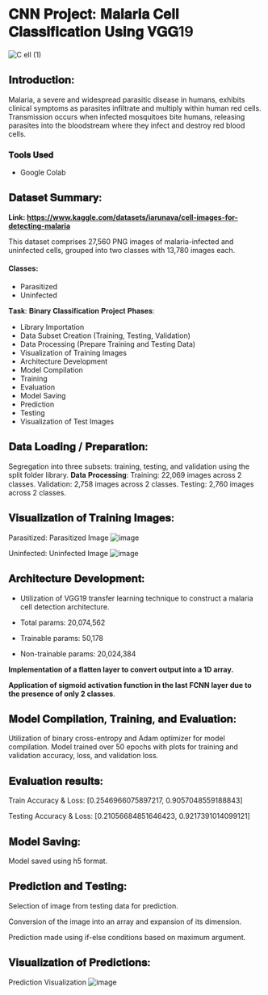  # 𝐂𝐍𝐍 𝐏𝐫𝐨𝐣𝐞𝐜𝐭: 𝐌𝐚𝐥𝐚𝐫𝐢𝐚 𝐂𝐞𝐥𝐥 𝐂𝐥𝐚𝐬𝐬𝐢𝐟𝐢𝐜𝐚𝐭𝐢𝐨𝐧 𝐔𝐬𝐢𝐧𝐠 𝐕𝐆𝐆19
![C ell (1)](https://github.com/Tanwar-12/Malaria-Cell-Classification-Using-VGG19/assets/110081008/55e82e50-064e-48bb-a083-21f9547c1d0c)

## 𝐈𝐧𝐭𝐫𝐨𝐝𝐮𝐜𝐭𝐢𝐨𝐧:
Malaria, a severe and widespread parasitic disease in humans, exhibits clinical symptoms as parasites infiltrate and multiply within human red cells. Transmission occurs when infected mosquitoes bite humans, releasing parasites into the bloodstream where they infect and destroy red blood cells.



### 𝐓𝐨𝐨𝐥𝐬 𝐔𝐬𝐞𝐝
* Google Colab

## 𝐃𝐚𝐭𝐚𝐬𝐞𝐭 𝐒𝐮𝐦𝐦𝐚𝐫𝐲:
**Link: https://www.kaggle.com/datasets/iarunava/cell-images-for-detecting-malaria** 

This dataset comprises 27,560 PNG images of malaria-infected and uninfected cells, grouped into two classes with 13,780 images each.

#### Classes:
* Parasitized
* Uninfected

𝐓𝐚𝐬𝐤: 𝐁𝐢𝐧𝐚𝐫𝐲 𝐂𝐥𝐚𝐬𝐬𝐢𝐟𝐢𝐜𝐚𝐭𝐢𝐨𝐧
𝐏𝐫𝐨𝐣𝐞𝐜𝐭 𝐏𝐡𝐚𝐬𝐞𝐬:
* Library Importation
* Data Subset Creation (Training, Testing, Validation)
* Data Processing (Prepare Training and Testing Data)
* Visualization of Training Images
* Architecture Development
* Model Compilation
* Training
* Evaluation
* Model Saving
* Prediction
* Testing
* Visualization of Test Images
## 𝐃𝐚𝐭𝐚 𝐋𝐨𝐚𝐝𝐢𝐧𝐠 / 𝐏𝐫𝐞𝐩𝐚𝐫𝐚𝐭𝐢𝐨𝐧:
Segregation into three subsets: training, testing, and validation using the split folder library.
𝐃𝐚𝐭𝐚 𝐏𝐫𝐨𝐜𝐞𝐬𝐬𝐢𝐧𝐠:
Training: 22,069 images across 2 classes.
Validation: 2,758 images across 2 classes.
Testing: 2,760 images across 2 classes.
## 𝐕𝐢𝐬𝐮𝐚𝐥𝐢𝐳𝐚𝐭𝐢𝐨𝐧 𝐨𝐟 𝐓𝐫𝐚𝐢𝐧𝐢𝐧𝐠 𝐈𝐦𝐚𝐠𝐞𝐬:
Parasitized:
Parasitized Image
![image](https://github.com/Tanwar-12/Malaria-Cell-Classification-Using-VGG19/assets/110081008/b2443cb6-af31-40d2-b472-1e215bd16fc0)

Uninfected:
Uninfected Image
![image](https://github.com/Tanwar-12/Malaria-Cell-Classification-Using-VGG19/assets/110081008/451193a0-bff2-4838-bf58-3a0323cb556c)

## 𝐀𝐫𝐜𝐡𝐢𝐭𝐞𝐜𝐭𝐮𝐫𝐞 𝐃𝐞𝐯𝐞𝐥𝐨𝐩𝐦𝐞𝐧𝐭:
* Utilization of VGG19 transfer learning technique to construct a malaria cell detection architecture.

* Total params: 20,074,562

* Trainable params: 50,178

* Non-trainable params: 20,024,384

**Implementation of a flatten layer to convert output into a 1D array.**

**Application of sigmoid activation function in the last FCNN layer due to the presence of only 2 classes**.

## 𝐌𝐨𝐝𝐞𝐥 𝐂𝐨𝐦𝐩𝐢𝐥𝐚𝐭𝐢𝐨𝐧, 𝐓𝐫𝐚𝐢𝐧𝐢𝐧𝐠, 𝐚𝐧𝐝 𝐄𝐯𝐚𝐥𝐮𝐚𝐭𝐢𝐨𝐧:
Utilization of binary cross-entropy and Adam optimizer for model compilation.
Model trained over 50 epochs with plots for training and validation accuracy, loss, and validation loss.
## 𝐄𝐯𝐚𝐥𝐮𝐚𝐭𝐢𝐨𝐧 𝐫𝐞𝐬𝐮𝐥𝐭𝐬:
Train Accuracy & Loss: [0.2546966075897217, 0.9057048559188843]

Testing Accuracy & Loss: [0.21056684851646423, 0.9217391014099121]
## 𝐌𝐨𝐝𝐞𝐥 𝐒𝐚𝐯𝐢𝐧𝐠:
Model saved using h5 format.
## 𝐏𝐫𝐞𝐝𝐢𝐜𝐭𝐢𝐨𝐧 𝐚𝐧𝐝 𝐓𝐞𝐬𝐭𝐢𝐧𝐠:
Selection of image from testing data for prediction.

Conversion of the image into an array and expansion of its dimension.

Prediction made using if-else conditions based on maximum argument.

## 𝐕𝐢𝐬𝐮𝐚𝐥𝐢𝐳𝐚𝐭𝐢𝐨𝐧 𝐨𝐟 𝐏𝐫𝐞𝐝𝐢𝐜𝐭𝐢𝐨𝐧𝐬:
Prediction Visualization
![image](https://github.com/Tanwar-12/Malaria-Cell-Classification-Using-VGG19/assets/110081008/0954a1aa-5c26-4826-b62d-098579252f20)








